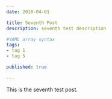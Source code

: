 ```yaml
---
date: 2018-04-01

title: Seventh Post
description: seventh test description

#YAML array syntax
tags:
- tag 1
- tag 5

published: true

---
```


This is the seventh test post.
